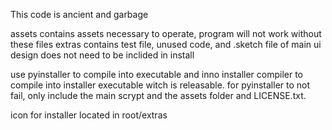 This code is ancient and garbage


assets contains assets necessary to operate, program will not work without these files
extras contains test file, unused code, and .sketch file of main ui design does not need to be inclided in install

use pyinstaller to compile into executable and inno installer compiler to compile into installer executable witch is releasable.
for pyinstaller to not fail, only include the main scrypt and the assets folder and LICENSE.txt.

icon for installer located in root/extras
